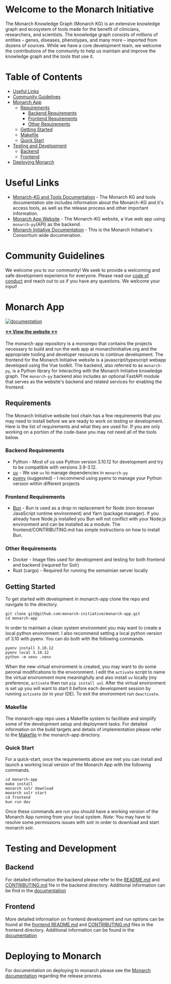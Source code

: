 # Welcome to the Monarch Initiative

The Monarch Knowledge Graph (Monarch KG) is an extensive knowledge graph and ecosystem of tools made for the benefit of clinicians, researchers, and scientists. The knowledge graph consists of millions of entities – genes, diseases, phenotypes, and many more – imported from dozens of sources. While we have a core development team, we welcome the contributions of the community to help us maintain and improve the knowledge graph and the tools that use it.

# Table of Contents

- [Useful Links](#important-links)
- [Community Guidelines](#community-guidelines)
- [Monarch App](#monarch-app)
  - [Requirements](#requirements)
    - [Backend Requirements](#backend-requirements)
    - [Frontend Requirements](#frontend-requirements)
    - [Other Requirements](#other-requirements)
  - [Getting Started](#getting-started)
  - [Makefile](#makefile)
  - [Quick Start](#quick-start)
- [Testing and Development](#testing-and-development)
  - [Backend](#backend)
  - [Frontend](#frontend)
- [Deploying Monarch](#deploying-monarch)

# Useful Links

- [Monarch-KG and Tools Documentation](https://monarch-app.monarchinitiative.org/) - The Monarch KG and tools documentation site includes information about the Monarch-KG and it's access tools, as well as the release process and other important information.
- [Monarch App Website](https://monarchinitiative.org/) - The Monarch-KG website, a Vue web app using `monarch-py`(API) as the backend.
- [Monarch Initiative Documentation](https://monarch-initiative.github.io/monarch-documentation/) - This is the Monarch Initiative's Consortium wide documenation. 

# Community Guidelines

We welcome you to our community! We seek to provide a welcoming and safe development experience for everyone. Please read our [code of conduct](CODE_OF_CONDUCT.md) and reach out to us if you have any questions. We welcome your input!

# Monarch App

[![documentation](https://img.shields.io/badge/-Documentation-purple?logo=read-the-docs&logoColor=white&style=for-the-badge)](https://monarch-app.monarchinitiative.org/)

[**⭐️⭐️ View the website ⭐️⭐️**](https://monarchinitiative.org/)

The monarch-app repository is a monorepo that contains the projects necessary to build and run the web app at monarchinitiative.org and the appropriate tooling and developer resources to continue development. The frontend for the Monarch Initiative website is a javascript/typescript webapp developed using the Vue toolkit. The backend, also referred to as `monarch-py`, is a Python library for interacting with the Monarch Initiative knowledge graph. The `monarch-py` backend also includes an optional FastAPI module that serves as the website's backend and related services for enabling the frontend.

## Requirements

The Monarch Initiative website tool chain has a few requirements that you may need to install before we are ready to work on testing or development. Here is the list of requirements and what they are used for. If you are only working on a portion of the code-base you may not need all of the tools below.

### Backend Requirements

- Python - Most of us use Python version 3.10.12 for development and try to be compatible with versions 3.9-3.12.
- [uv](https://docs.astral.sh/uv/) - We use `uv` to manage dependencies in `monarch-py`
- [pyenv](https://github.com/pyenv/pyenv?tab=readme-ov-file#installation) (suggested) - I recommend using pyenv to manage your Python version within different projects

### Frontend Requirements

- [Bun](https://bun.sh/docs/installation) - Bun is used as a drop-in replacement for Node (non-browser JavaScript runtime environment) and Yarn (package manager). If you already have Node.js installed you Bun will not conflict with your Node.js environment and can be installed as a module. The frontend/CONTRIBUTING.md has simple instructions on how to install Bun.

### Other Requirements

- Docker - Image files used for development and testing for both frontend and backend (required for Solr)
- Rust (cargo) - Required for running the semsimian server locally

## Getting Started

To get started with development in monarch-app clone the repo and navigate to the directory.

```shell
git clone git@github.com:monarch-initiative/monarch-app.git
cd monarch-app
```

In order to maintain a clean system environment you may want to create a local python environment. I also recommend setting a local python version of 3.10 with pyenv. You can do both with the following commands.

```shell
pyenv install 3.10.12
pyenv local 3.10.12
python -m venv .venv
```

When the new virtual environment is created, you may want to do some peronal modifications to the envoronment. I edit the `activate` script to name the virtual environment more meaningfully and also install `uv` locally (my preference, `activate` then run `pip install uv`). After the virtual environment is set up you will want to start it before each development session by running `activate` (or in your IDE). To exit the environment run `deactivate`.

### Makefile

The monarch-app repo uses a Makefile system to facilitate and simplify some of the development setup and deployment tasks. For detailed information on the build targets and details of implementation please refer to the [Makefile](Makefile) in the monarch-app directory.

### Quick Start
For a quick-start, once the requirements above are met you can install and launch a working local version of the Monarch App with the following commands.

```shell
cd monarch-app
make install
monarch solr download
monarch solr start
cd frontend
bun run dev
```

Once these commands are run you should have a working version of the Monarch App running from your local system.
_Note_: You may have to resolve some permissions issues with solr in order to download and start monarch solr.

# Testing and Development

## Backend

For detailed information the backend please refer to the [README.md](./backend/README.md) and [CONTRIBUTING.md](./backend/CONTRIBUTING.md) file in the backend directory. Additional information can be find in the [documentation](https://monarch-initiative.github.io/monarch-documentation/)

## Frontend

More detailed information on frontend development and run options can be found at the [frontend README.md](./frontend/README.md) and [CONTRIBUTING.md](./frontend/CONTRIBUTING.md) files in the frontend directory. Additional information can be found in the [documentation](https://monarch-initiative.github.io/monarch-documentation/)

# Deploying to Monarch

For documentation on deploying to monarch please see the [Monarch documentation](https://monarch-app.monarchinitiative.org/release-process/) regarding the release process.

